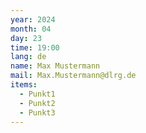 ```yaml
---
year: 2024
month: 04
day: 23
time: 19:00
lang: de
name: Max Mustermann
mail: Max.Mustermann@dlrg.de
items:
  - Punkt1
  - Punkt2
  - Punkt3
---
```


